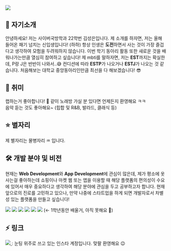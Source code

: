 <!--
**000217/000217** is a ✨ _special_ ✨ repository because its `README.md` (this file) appears on your GitHub profile.

Here are some ideas to get you started:

- 🔭 I’m currently working on ...
- 🌱 I’m currently learning ...
- 👯 I’m looking to collaborate on ...
- 🤔 I’m looking for help with ...
- 💬 Ask me about ...
- 📫 How to reach me: ...
- 😄 Pronouns: ...
- ⚡ Fun fact: ...
-->

<p>
  <img src="https://capsule-render.vercel.app/api?type=waving&amp;height=250&amp;text=안녕하세요!&amp;fontAlign=60&amp;color=gradient" style="max-width: 100%;">
</p>

## 👋 자기소개

안녕하세요! 저는 사이버국방학과 22학번 김성은입니다. 제 소개를 하자면, 저는 올해 들어온 패기 넘치는 신입생입니다! (하하) 항상 인생은 **도전**하면서 사는 것이 가장 즐겁다고 생각하여 모험을 두려워하지 않습니다. 이번 학기 동아리 활동 또한 새로운 것을 배워나가는만큼 열심히 참여하고 싶습니다! 제 mbti를 말하자면, 저는 **EST**까지는 확실한데, P랑 J은 반반이 나와서..😅 컨디션에 따라 **ESTP**가 나오거나 **ESTJ**가 나오는 것 같습니다. 처음해보는 대학교 중앙동아리인만큼 최선을 다 해보겠습니다! 😎

## 🎲 취미
 랩하는거 좋아합니다! 🎤 같이 노래방 가실 분 있다면 언제든지 환영해요 ㅋㅋ <br>음악 듣는 것도 좋아해요~ (힙합 및 R&B, 발라드, 클래식 등)

## ⭐ 별자리
 제 별자리는 물병자리 ♒ 입니다.

## 🛠 개발 분야 및 비전
 현재는 **Web Development**와 **App Development**에 관심이 많은데, 제가 평소에 옷 사는걸 좋아하는데 쇼핑이나 마켓 웹 또는 앱을 이용할 때 해당 플랫폼의 편의성이 수요에 있어서 매우 중요하다고 생각하여 해당 분야에 관심을 두고 공부하고자 합니다. 현재 앞으로의 진로를 고민하고 있으나, 만약 나중에 스타트업을 하게 되면 개발자로서 차별성 있는 플랫폼을 만들고 싶습니다!


<p>
  <img src="https://img.shields.io/badge/C-a8b9cc?style=flat&logo=c&logoColor=ffffff"/>
  <img src="https://img.shields.io/badge/Java-007396?style=flat&logo=Java&logoColor=ffffff"/>
  <img src="https://img.shields.io/badge/Python-3776ab?style=flat&logo=Python&logoColor=ffffff"/>
  <img src="https://img.shields.io/badge/JavaScript-f7df1e?style=flat&logo=JavaScript&logoColor=ffffff"/>
  <img src="https://img.shields.io/badge/HTML5-e34f26?style=flat&logo=HTML5&logoColor=ffffff"/>
  <img src="https://img.shields.io/badge/Git-f05032?style=flat&logo=Git&logoColor=ffffff"/> (← 1학년동안 배울거, 아직 못해요 🥺)<br> 
</p>

## ⚡ 링크
<a href="https://www.instagram.com/2ooo.2.17/" target="_blank">
    <img src="https://img.shields.io/badge/Instagram-FF7DB4?style=flat&logo=Instagram&logoColor=ffffff"/>
</a> : 눈팅 위주로 쓰고 있는 인스타 계정입니다. 맞팔 환영해요 😉
